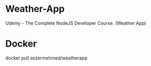 # Weather-App
Udemy - The Complete NodeJS Developer Course. (Weather App) 
# Docker 
docker pull sezermehmed/weatherapp
